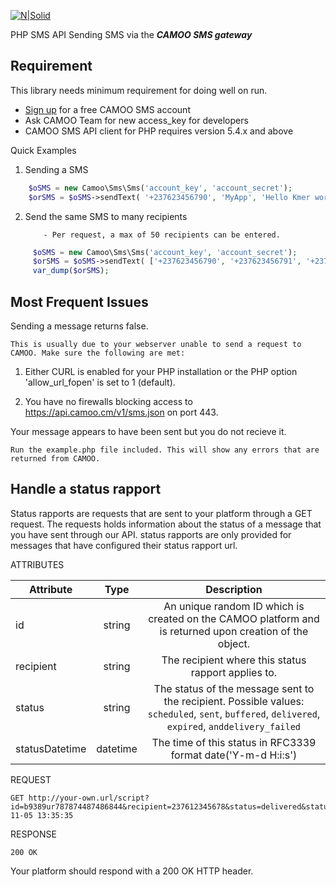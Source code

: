 [![N|Solid](https://www.camoo.cm/img/icon/camoo_logo_thom1.png)](https://www.camoo.cm/bulk-sms)

PHP SMS API Sending SMS via the **_CAMOO SMS gateway_**

Requirement
-----------

This library needs minimum requirement for doing well on run.

   - [Sign up](https://www.camoo.cm/join) for a free CAMOO SMS account
   - Ask CAMOO Team for new access_key for developers
   - CAMOO SMS API client for PHP requires version 5.4.x and above

Quick Examples

1) Sending a SMS
```php
    $oSMS = new Camoo\Sms\Sms('account_key', 'account_secret');
    $orSMS = $oSMS->sendText( '+237623456790', 'MyApp', 'Hello Kmer world!' );
  ```
2)  Send the same SMS to many recipients
            
            - Per request, a max of 50 recipients can be entered.
```php
     $oSMS = new Camoo\Sms\Sms('account_key', 'account_secret');
     $orSMS = $oSMS->sendText( ['+237623456790', '+237623456791', '+237623456792'], 'MyApp', 'Hello Kmer world!' );
     var_dump($orSMS);
```
Most Frequent Issues
--------------------

Sending a message returns false.

    This is usually due to your webserver unable to send a request to CAMOO. Make sure the following are met:

  1) Either CURL is enabled for your PHP installation or the PHP option 'allow_url_fopen' is set to 1 (default).

  2) You have no firewalls blocking access to https://api.camoo.cm/v1/sms.json on port 443.
   
Your message appears to have been sent but you do not recieve it.

    Run the example.php file included. This will show any errors that are returned from CAMOO.
    
Handle a status rapport
------------------------

Status rapports are requests that are sent to your platform through a GET request. The requests holds information about the status of a message that you have sent through our API. status rapports are only provided for messages that have configured their status rapport url.

ATTRIBUTES


| Attribute     | Type          | Description  |
| ------------- |:-------------:|:-----:|
| id            | string        | An unique random ID which is created on the CAMOO platform and is returned upon creation of the object. |
| recipient     | string        | The recipient where this status rapport applies to. |
| status        | string        | The status of the message sent to the recipient. Possible values: `scheduled`, `sent`, `buffered`, `delivered`, `expired`, `anddelivery_failed` |
| statusDatetime| datetime      | The time of this status in RFC3339 format date('Y-m-d H:i:s') |


REQUEST

    GET http://your-own.url/script?id=b9389ur787874487486844&recipient=237612345678&status=delivered&statusDatetime=2016-11-05 13:35:35
    
RESPONSE

    200 OK
 
 Your platform should respond with a 200 OK HTTP header.
